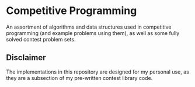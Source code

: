 # Competitive Programming

An assortment of algorithms and data structures used in competitive programming (and example problems using them), as well as some fully solved contest problem sets.

## Disclaimer

The implementations in this repository are designed for my personal use, as they are a subsection of my pre-written contest library code.
